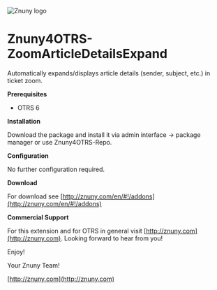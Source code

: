 ![Znuny logo](http://znuny.com/assets/images/logo_small.png)

Znuny4OTRS-ZoomArticleDetailsExpand
=================
Automatically expands/displays article details (sender, subject, etc.) in ticket zoom.

**Prerequisites**

- OTRS 6

**Installation**

Download the package and install it via admin interface -> package manager or use Znuny4OTRS-Repo.

**Configuration**

No further configuration required.

**Download**

For download see [http://znuny.com/en/#!/addons](http://znuny.com/en/#!/addons)

**Commercial Support**

For this extension and for OTRS in general visit [http://znuny.com](http://znuny.com). Looking forward to hear from you!

Enjoy!

 Your Znuny Team!

 [http://znuny.com](http://znuny.com)
